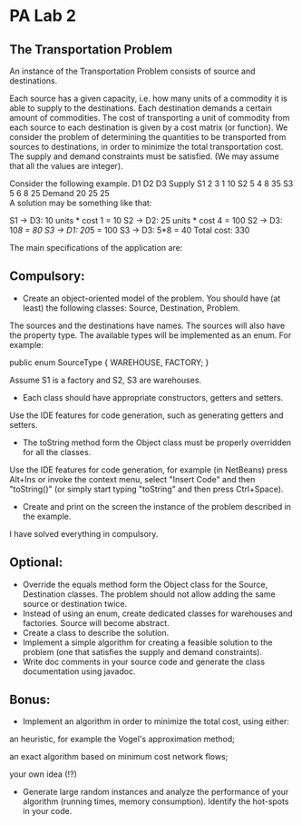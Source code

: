 # PA Lab 2

## The Transportation Problem

An instance of the Transportation Problem consists of source and destinations.

Each source has a given capacity, i.e. how many units of a commodity it is able to supply to the destinations.
Each destination demands a certain amount of commodities.
The cost of transporting a unit of commodity from each source to each destination is given by a cost matrix (or function).
We consider the problem of determining the quantities to be transported from sources to destinations, in order to minimize the total transportation cost. The supply and demand constraints must be satisfied. (We may assume that all the values are integer).

Consider the following example.
D1	D2	D3	Supply
S1	2	3	1	10
S2	5	4	8	35
S3	5	6	8	25
Demand	20	25	25	
A solution may be something like that:

S1 -> D3: 10 units * cost 1 = 10
S2 -> D2: 25 units * cost 4 = 100
S2 -> D3: 10*8 = 80
S3 -> D1: 20*5 = 100
S3 -> D3: 5*8 = 40
Total cost: 330

The main specifications of the application are:

## Compulsory:

- Create an object-oriented model of the problem. You should have (at least) the following classes: Source, Destination, Problem.

The sources and the destinations have names. The sources will also have the property type. The available types will be implemented as an enum. For example:

public enum SourceType {
    WAREHOUSE, FACTORY;
}

Assume S1 is a factory and S2, S3 are warehouses.
- Each class should have appropriate constructors, getters and setters.

Use the IDE features for code generation, such as generating getters and setters.
- The toString method form the Object class must be properly overridden for all the classes.

Use the IDE features for code generation, for example (in NetBeans) press Alt+Ins or invoke the context menu, select "Insert Code" and then "toString()" (or simply start typing "toString" and then press Ctrl+Space).
- Create and print on the screen the instance of the problem described in the example.

I have solved everything in compulsory.

## Optional:

- Override the equals method form the Object class for the Source, Destination classes. The problem should not allow adding the same source or destination twice.
- Instead of using an enum, create dedicated classes for warehouses and factories. Source will become abstract.
- Create a class to describe the solution.
- Implement a simple algorithm for creating a feasible solution to the problem (one that satisfies the supply and demand constraints).
- Write doc comments in your source code and generate the class documentation using javadoc.

## Bonus:

- Implement an algorithm in order to minimize the total cost, using either:

an heuristic, for example the Vogel's approximation method;

an exact algorithm based on minimum cost network flows;

your own idea (!?)

- Generate large random instances and analyze the performance of your algorithm (running times, memory consumption). Identify the hot-spots in your code.
